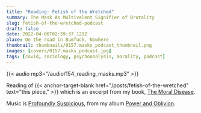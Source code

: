 ```yaml
---
title: "Reading: Fetish of the Wretched"
summary: The Mask As Multivalent Signifier of Brutality
slug: fetish-of-the-wretched-podcast
draft: false
date: 2022-04-06T02:59:37.129Z
place: On the road in Bumfuck, Nowhere
thumbnail: thumbnails/0157.masks_podcast_thumbnail.png
images: [covers/0157.masks_podcast.jpg]
tags: [covid, sociology, psychoanalysis, morality, podcast]
---
```


{{< audio mp3="/audio/154_reading_masks.mp3" >}}

Reading of {{< anchor-target-blank href="/posts/fetish-of-the-wretched" text="this piece," >}} which is an excerpt from my book, [The Moral Disease][book].

Music is [Profoundly Suspicious][ps], from my album [Power and Oblivion][po].

[po]: https://distrokid.com/hyperfollow/bartholomy/power-and-oblivion

[ps]: https://music.youtube.com/watch?v=3lqSB__uAKI&list=OLAK5uy_kCRGvlKggSRO9gXMGFx4vfUBnjjLNgqBE

[book]: https://www.amazon.com/dp/1737889404
